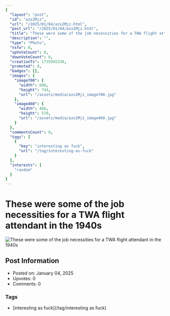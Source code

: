 ```yaml
---
{
  "layout": "post",
  "id": "azx2Mjz",
  "url": "/2025/01/04/azx2Mjz.html",
  "post_url": "/2025/01/04/azx2Mjz.html",
  "title": "These were some of the job necessities for a TWA flight attendant in the 1940s",
  "description": "",
  "type": "Photo",
  "nsfw": 0,
  "upVoteCount": 0,
  "downVoteCount": 0,
  "creationTs": 1735945338,
  "promoted": 0,
  "badges": [],
  "images": {
    "image700": {
      "width": 600,
      "height": 744,
      "url": "/assets/media/azx2Mjz_image700.jpg"
    },
    "image460": {
      "width": 460,
      "height": 570,
      "url": "/assets/media/azx2Mjz_image460.jpg"
    }
  },
  "commentsCount": 0,
  "tags": [
    {
      "key": "interesting as fuck",
      "url": "/tag/interesting-as-fuck"
    }
  ],
  "interests": [
    "random"
  ]
}
---
```


# These were some of the job necessities for a TWA flight attendant in the 1940s

![These were some of the job necessities for a TWA flight attendant in the 1940s](/assets/media/azx2Mjz_image700.jpg)

## Post Information

- Posted on: January 04, 2025
- Upvotes: 0
- Comments: 0

### Tags

- [interesting as fuck](/tag/interesting as fuck)
